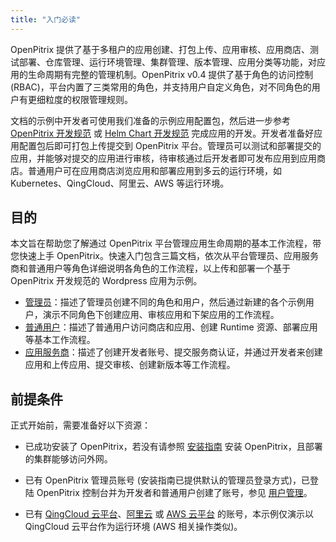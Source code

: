```yaml
---
title: "入门必读"
---
```


OpenPitrix 提供了基于多租户的应用创建、打包上传、应用审核、应用商店、测试部署、仓库管理、运行环境管理、集群管理、版本管理、应用分类等功能，对应用的生命周期有完整的管理机制。OpenPitrix v0.4 提供了基于角色的访问控制 (RBAC)，平台内置了三类常用的角色，并支持用户自定义角色，对不同角色的用户有更细粒度的权限管理规则。

文档的示例中开发者可使用我们准备的示例应用配置包，然后进一步参考 [OpenPitrix 开发规范](../developer-guide/openpitrix-specification) 或 [Helm Chart 开发规范](../developer-guide/helm-specification) 完成应用的开发。开发者准备好应用配置包后即可打包上传提交到 OpenPitrix 平台。管理员可以测试和部署提交的应用，并能够对提交的应用进行审核，待审核通过后开发者即可发布应用到应用商店。普通用户可在应用商店浏览应用和部署应用到多云的运行环境，如 Kubernetes、QingCloud、阿里云、AWS 等运行环境。

## 目的

本文旨在帮助您了解通过 OpenPitrix 平台管理应用生命周期的基本工作流程，带您快速上手 OpenPitrix。快速入门包含三篇文档，依次从平台管理员、应用服务商和普通用户等角色详细说明各角色的工作流程，以上传和部署一个基于 OpenPitrix 开发规范的 Wordpress 应用为示例。

- [管理员](../getting-start/admin-quick-start)：描述了管理员创建不同的角色和用户，然后通过新建的各个示例用户，演示不同角色下创建应用、审核应用和下架应用的工作流程。
- [普通用户](../getting-start/regular-user-quick-start)：描述了普通用户访问商店和应用、创建 Runtime 资源、部署应用等基本工作流程。
- [应用服务商](../getting-start/developer-quick-start)：描述了创建开发者账号、提交服务商认证，并通过开发者来创建应用和上传应用、提交审核、创建新版本等工作流程。

## 前提条件

正式开始前，需要准备好以下资源：

 - 已成功安装了 OpenPitrix，若没有请参照 [安装指南](../installation/installation-guide) 安装 OpenPitrix，且部署的集群能够访问外网。
 
 - 已有 OpenPitrix 管理员账号 (安装指南已提供默认的管理员登录方式)，已登陆 OpenPitrix 控制台并为开发者和普通用户创建了账号，参见 [用户管理](../user-guide/user-management/#创建用户)。
 
 - 已有 [QingCloud 云平台](https://console.qingcloud.com/)、[阿里云](https://www.aliyun.com/) 或 [AWS 云平台](https://www.amazonaws.cn/) 的账号，本示例仅演示以 QingCloud 云平台作为运行环境 (AWS 相关操作类似)。


